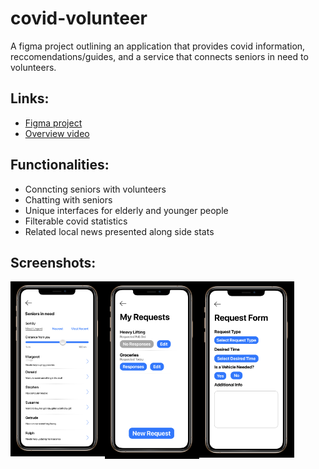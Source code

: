 # covid-volunteer
A figma project outlining an application that provides covid information, reccomendations/guides, and a service that connects seniors in need to volunteers.
## Links:
- [Figma project](https://www.figma.com/file/STev0CNuhCSymN0KFcRoYa/Assignment2)
- [Overview video](https://youtu.be/O0jDz5iwvxo)
## Functionalities:
- Conncting seniors with volunteers
- Chatting with seniors
- Unique interfaces for elderly and younger people
- Filterable covid statistics
- Related local news presented along side stats
## Screenshots:
<img src="Seniors_List.png" align="left" width="30%" >
<img src="Requests.png" align="left" width="30%" >
<img src="Request_Form.png" align="left" width="30%" >
